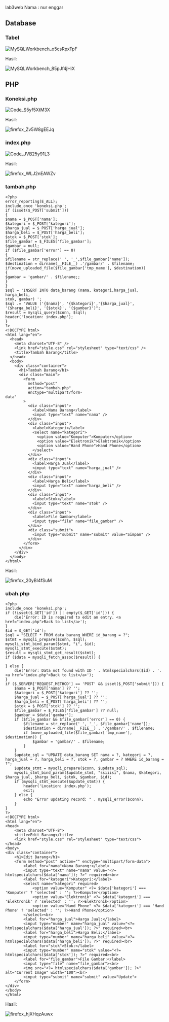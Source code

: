 lab3web
Nama : nur enggar <br>
## Database
### Tabel

![MySQLWorkbench_o5csRpxTpF](https://github.com/steprtm/lab3web/assets/129705802/1027e387-7f1f-4097-b21d-52bdf4aa7977)


Hasil:

![MySQLWorkbench_85pJf4jHiX](https://github.com/steprtm/lab3web/assets/129705802/5ead0590-6e62-4eff-a659-e531fdab9fb3)

## PHP
### Koneksi.php
![Code_S5yf5XtM3X](https://github.com/steprtm/lab3web/assets/129705802/d1b6a856-1c2e-46c3-b10a-bb87cea97580)

Hasil:

![firefox_Zv5W8gEEJq](https://github.com/steprtm/lab3web/assets/129705802/9724394c-8767-4623-a30f-5399a3f9c11a)


### index.php
![Code_JVB25y91L3](https://github.com/steprtm/lab3web/assets/129705802/b29b609b-9f7e-4fd1-968d-66e5d78388db)

Hasil:

![firefox_WLJ2nEAWZv](https://github.com/steprtm/lab3web/assets/129705802/d29c88b0-447d-4ff1-89e1-646abf9e3440)



### tambah.php
```
<?php
error_reporting(E_ALL);
include_once 'koneksi.php';
if (isset($_POST['submit']))
{
$nama = $_POST['nama'];
$kategori = $_POST['kategori'];
$harga_jual = $_POST['harga_jual'];
$harga_beli = $_POST['harga_beli'];
$stok = $_POST['stok'];
$file_gambar = $_FILES['file_gambar'];
$gambar = null;
if ($file_gambar['error'] == 0)
{
$filename = str_replace(' ', '_',$file_gambar['name']);
$destination = dirname(__FILE__) .'/gambar/' . $filename;
if(move_uploaded_file($file_gambar['tmp_name'], $destination))
{
$gambar = 'gambar/' . $filename;;
}
}
$sql = 'INSERT INTO data_barang (nama, kategori,harga_jual, harga_beli,
stok, gambar) ';
$sql .= "VALUE ('{$nama}', '{$kategori}','{$harga_jual}',
'{$harga_beli}', '{$stok}', '{$gambar}')";
$result = mysqli_query($conn, $sql);
header('location: index.php');
}
?>
<!DOCTYPE html>
<html lang="en">
  <head>
    <meta charset="UTF-8" />
    <link href="style.css" rel="stylesheet" type="text/css" />
    <title>Tambah Barang</title>
  </head>
  <body>
    <div class="container">
      <h1>Tambah Barang</h1>
      <div class="main">
        <form
          method="post"
          action="tambah.php"
          enctype="multipart/form-
data"
        >
          <div class="input">
            <label>Nama Barang</label>
            <input type="text" name="nama" />
          </div>
          <div class="input">
            <label>Kategori</label>
            <select name="kategori">
              <option value="Komputer">Komputer</option>
              <option value="Elektronik">Elektronik</option>
              <option value="Hand Phone">Hand Phone</option>
            </select>
          </div>
          <div class="input">
            <label>Harga Jual</label>
            <input type="text" name="harga_jual" />
          </div>
          <div class="input">
            <label>Harga Beli</label>
            <input type="text" name="harga_beli" />
          </div>
          <div class="input">
            <label>Stok</label>
            <input type="text" name="stok" />
          </div>
          <div class="input">
            <label>File Gambar</label>
            <input type="file" name="file_gambar" />
          </div>
          <div class="submit">
            <input type="submit" name="submit" value="Simpan" />
          </div>
        </form>
      </div>
    </div>
  </body>
</html>
```

Hasil:

![firefox_20yBI4fSuM](https://github.com/steprtm/lab3web/assets/129705802/3c36aba0-af90-4ad8-b1da-13ad119304b3)


### ubah.php

```
<?php
include_once 'koneksi.php';
if (!isset($_GET['id']) || empty($_GET['id'])) {
    die('Error: ID is required to edit an entry. <a href="index.php">Back to list</a>');
}
$id = $_GET['id'];
$sql = "SELECT * FROM data_barang WHERE id_barang = ?";
$stmt = mysqli_prepare($conn, $sql);
mysqli_stmt_bind_param($stmt, "i", $id);
mysqli_stmt_execute($stmt);
$result = mysqli_stmt_get_result($stmt);
if ($data = mysqli_fetch_assoc($result)) {
    
} else {
    die('Error: Data not found with ID ' . htmlspecialchars($id) . '. <a href="index.php">Back to list</a>');
}
if ($_SERVER['REQUEST_METHOD'] == 'POST' && isset($_POST['submit'])) {
    $nama = $_POST['nama'] ?? '';
    $kategori = $_POST['kategori'] ?? '';
    $harga_jual = $_POST['harga_jual'] ?? '';
    $harga_beli = $_POST['harga_beli'] ?? '';
    $stok = $_POST['stok'] ?? '';
    $file_gambar = $_FILES['file_gambar'] ?? null;
    $gambar = $data['gambar']; 
    if ($file_gambar && $file_gambar['error'] == 0) {
        $filename = str_replace(' ', '_', $file_gambar['name']);
        $destination = dirname(__FILE__) . '/gambar/' . $filename;
        if (move_uploaded_file($file_gambar['tmp_name'], $destination)) {
            $gambar = 'gambar/' . $filename;
        }
    }
    $update_sql = "UPDATE data_barang SET nama = ?, kategori = ?, harga_jual = ?, harga_beli = ?, stok = ?, gambar = ? WHERE id_barang = ?";
    $update_stmt = mysqli_prepare($conn, $update_sql);
    mysqli_stmt_bind_param($update_stmt, "ssiiisi", $nama, $kategori, $harga_jual, $harga_beli, $stok, $gambar, $id);
    if (mysqli_stmt_execute($update_stmt)) {
        header('Location: index.php');
        exit;
    } else {
        echo "Error updating record: " . mysqli_error($conn);
    }
}
?>
<!DOCTYPE html>
<html lang="en">
<head>
    <meta charset="UTF-8">
    <title>Edit Barang</title>
    <link href="style.css" rel="stylesheet" type="text/css">
</head>
<body>
<div class="container">
    <h1>Edit Barang</h1>
    <form method="post" action="" enctype="multipart/form-data">
        <label for="nama">Nama Barang:</label>
        <input type="text" name="nama" value="<?= htmlspecialchars($data['nama']); ?>" required><br>
        <label for="kategori">Kategori:</label>
        <select name="kategori" required>
            <option value="Komputer" <?= $data['kategori'] === 'Komputer' ? 'selected' : ''; ?>>Komputer</option>
            <option value="Elektronik" <?= $data['kategori'] === 'Elektronik' ? 'selected' : ''; ?>>Elektronik</option>
            <option value="Hand Phone" <?= $data['kategori'] === 'Hand Phone' ? 'selected' : ''; ?>>Hand Phone</option>
        </select><br>
        <label for="harga_jual">Harga Jual:</label>
        <input type="number" name="harga_jual" value="<?= htmlspecialchars($data['harga_jual']); ?>" required><br>
        <label for="harga_beli">Harga Beli:</label>
        <input type="number" name="harga_beli" value="<?= htmlspecialchars($data['harga_beli']); ?>" required><br>
        <label for="stok">Stok:</label>
        <input type="number" name="stok" value="<?= htmlspecialchars($data['stok']); ?>" required><br>
        <label for="file_gambar">File Gambar:</label>
        <input type="file" name="file_gambar"><br>
        <img src="<?= htmlspecialchars($data['gambar']); ?>" alt="Current Image" width="100"><br>
        <input type="submit" name="submit" value="Update">
    </form>
</div>
</body>
</html>
```

Hasil:

![firefox_hjXHqzAuwx](https://github.com/steprtm/lab3web/assets/129705802/b93e944d-aaef-4e9b-8b07-57ab812326d6)
